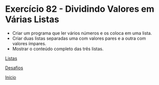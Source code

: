 # Exercício 82 - Dividindo Valores em Várias Listas

- Criar um programa que ler vários números e os coloca em uma lista.
- Criar duas listas separadas uma com valores pares e a outra com valores ímpares.
- Mostrar o conteúdo completo das três listas.

[Listas](https://github.com/NandesLima/python-codigos/tree/master/desafios/08.%20Listas)

[Desafios](https://github.com/NandesLima/python-codigos/tree/master/desafios)

[Início](https://github.com/NandesLima/python-codigos)